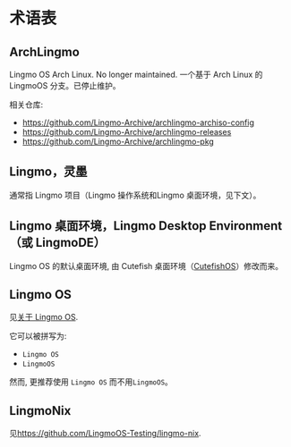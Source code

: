 # 术语表

## ArchLingmo
Lingmo OS Arch Linux. No longer maintained.
一个基于 Arch Linux 的 LingmoOS 分支。已停止维护。

相关仓库:
- <https://github.com/Lingmo-Archive/archlingmo-archiso-config>
- <https://github.com/Lingmo-Archive/archlingmo-releases>
- <https://github.com/Lingmo-Archive/archlingmo-pkg>

## Lingmo，灵墨
通常指 Lingmo 项目（Lingmo 操作系统和Lingmo 桌面环境，见下文）。

## Lingmo 桌面环境，Lingmo Desktop Environment（或 LingmoDE）
Lingmo OS 的默认桌面环境, 由 Cutefish 桌面环境（[CutefishOS](https://github.com/cutefishos)）修改而来。

## Lingmo OS
见[关于 Lingmo OS](about).

它可以被拼写为:
- `Lingmo OS`
- `LingmoOS`

然而, 更推荐使用 `Lingmo OS` 而不用`LingmoOS`。

## LingmoNix
见<https://github.com/LingmoOS-Testing/lingmo-nix>.
